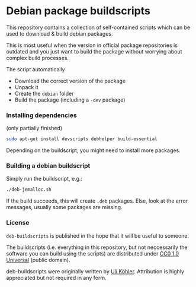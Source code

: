 # Debian package buildscripts

This repository contains a collection of self-contained scripts which can be used to download & build debian packages.

This is most useful when the version in official package repositories is outdated and you just want to build the package without worrying about complex build processes.

The script automatically
- Download the correct version of the package
- Unpack it
- Create the `debian` folder
- Build the package (including a `-dev` package)

### Installing dependencies

(only partially finished)

```sh
sudo apt-get install devscripts debhelper build-essential
```
Depending on the buildscript, you might need to install more packages.

### Building a debian buildscript

Simply run the buildscript, e.g.:

```sh
./deb-jemalloc.sh
```

If the build succeeds, this will create `.deb` packages. Else, look at the error messages, usually some packages are missing.

### License

`deb-buildscripts` is published in the hope that it will be useful to someone.

The buildscripts (i.e. everything in this repository, but not neccessarily the software you can build using the scripts) are distributed under [CC0 1.0 Universal](https://creativecommons.org/publicdomain/zero/1.0) (public domain).

deb-buildscripts were originally written by [Uli Köhler](http://techoverflow.net). Attribution is highly appreciated but not required in any form.
